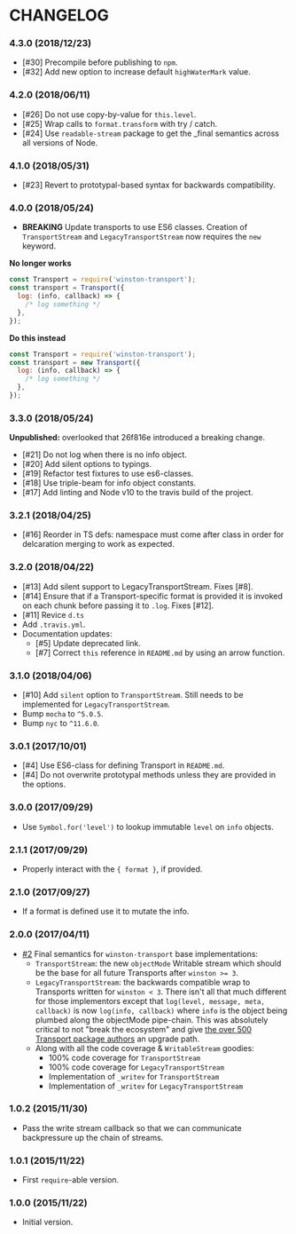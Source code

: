 # CHANGELOG

### 4.3.0 (2018/12/23)

- [#30] Precompile before publishing to `npm`.
- [#32] Add new option to increase default `highWaterMark` value.

### 4.2.0 (2018/06/11)

- [#26] Do not use copy-by-value for `this.level`.
- [#25] Wrap calls to `format.transform` with try / catch.
- [#24] Use `readable-stream` package to get the \_final semantics across all versions of Node.

### 4.1.0 (2018/05/31)

- [#23] Revert to prototypal-based syntax for backwards compatibility.

### 4.0.0 (2018/05/24)

- **BREAKING** Update transports to use ES6 classes. Creation of
  `TransportStream` and `LegacyTransportStream` now requires the `new` keyword.

**No longer works**

```js
const Transport = require('winston-transport');
const transport = Transport({
  log: (info, callback) => {
    /* log something */
  },
});
```

**Do this instead**

```js
const Transport = require('winston-transport');
const transport = new Transport({
  log: (info, callback) => {
    /* log something */
  },
});
```

### 3.3.0 (2018/05/24)

**Unpublished:** overlooked that 26f816e introduced a breaking change.

- [#21] Do not log when there is no info object.
- [#20] Add silent options to typings.
- [#19] Refactor test fixtures to use es6-classes.
- [#18] Use triple-beam for info object constants.
- [#17] Add linting and Node v10 to the travis build of the project.

### 3.2.1 (2018/04/25)

- [#16] Reorder in TS defs: namespace must come after class in order for delcaration merging to work as expected.

### 3.2.0 (2018/04/22)

- [#13] Add silent support to LegacyTransportStream. Fixes [#8].
- [#14] Ensure that if a Transport-specific format is provided it is invoked on each chunk before passing it to `.log`. Fixes [#12].
- [#11] Revice `d.ts`
- Add `.travis.yml`.
- Documentation updates:
  - [#5] Update deprecated link.
  - [#7] Correct `this` reference in `README.md` by using an arrow function.

### 3.1.0 (2018/04/06)

- [#10] Add `silent` option to `TransportStream`. Still needs to be implemented
  for `LegacyTransportStream`.
- Bump `mocha` to `^5.0.5`.
- Bump `nyc` to `^11.6.0`.

### 3.0.1 (2017/10/01)

- [#4] Use ES6-class for defining Transport in `README.md`.
- [#4] Do not overwrite prototypal methods unless they are provided in the options.

### 3.0.0 (2017/09/29)

- Use `Symbol.for('level')` to lookup immutable `level` on `info` objects.

### 2.1.1 (2017/09/29)

- Properly interact with the `{ format }`, if provided.

### 2.1.0 (2017/09/27)

- If a format is defined use it to mutate the info.

### 2.0.0 (2017/04/11)

- [#2] Final semantics for `winston-transport` base implementations:
  - `TransportStream`: the new `objectMode` Writable stream which should be the base for all future Transports after `winston >= 3`.
  - `LegacyTransportStream`: the backwards compatible wrap to Transports written for `winston < 3`. There isn't all that much different for those implementors except that `log(level, message, meta, callback)` is now `log(info, callback)` where `info` is the object being plumbed along the objectMode pipe-chain. This was absolutely critical to not "break the ecosystem" and give [the over 500 Transport package authors](https://www.npmjs.com/search?q=winston) an upgrade path.
  - Along with all the code coverage & `WritableStream` goodies:
    - 100% code coverage for `TransportStream`
    - 100% code coverage for `LegacyTransportStream`
    - Implementation of `_writev` for `TransportStream`
    - Implementation of `_writev` for `LegacyTransportStream`

### 1.0.2 (2015/11/30)

- Pass the write stream callback so that we can communicate backpressure up the chain of streams.

### 1.0.1 (2015/11/22)

- First `require`-able version.

### 1.0.0 (2015/11/22)

- Initial version.

[#2]: https://github.com/winstonjs/winston-transport/pull/2
